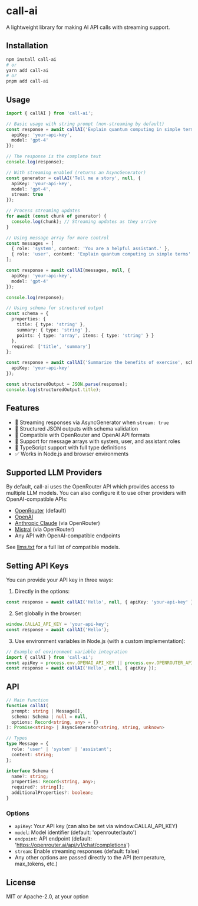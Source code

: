 # call-ai

A lightweight library for making AI API calls with streaming support.

## Installation

```bash
npm install call-ai
# or
yarn add call-ai
# or
pnpm add call-ai
```

## Usage

```typescript
import { callAI } from 'call-ai';

// Basic usage with string prompt (non-streaming by default)
const response = await callAI('Explain quantum computing in simple terms', null, {
  apiKey: 'your-api-key',
  model: 'gpt-4'
});

// The response is the complete text
console.log(response);

// With streaming enabled (returns an AsyncGenerator)
const generator = callAI('Tell me a story', null, {
  apiKey: 'your-api-key',
  model: 'gpt-4',
  stream: true
});

// Process streaming updates
for await (const chunk of generator) {
  console.log(chunk); // Streaming updates as they arrive
}

// Using message array for more control
const messages = [
  { role: 'system', content: 'You are a helpful assistant.' },
  { role: 'user', content: 'Explain quantum computing in simple terms' }
];

const response = await callAI(messages, null, {
  apiKey: 'your-api-key',
  model: 'gpt-4'
});

console.log(response);

// Using schema for structured output
const schema = {
  properties: {
    title: { type: 'string' },
    summary: { type: 'string' },
    points: { type: 'array', items: { type: 'string' } }
  },
  required: ['title', 'summary']
};

const response = await callAI('Summarize the benefits of exercise', schema, {
  apiKey: 'your-api-key'
});

const structuredOutput = JSON.parse(response);
console.log(structuredOutput.title);
```

## Features

- 🔄 Streaming responses via AsyncGenerator when `stream: true`
- 🧩 Structured JSON outputs with schema validation
- 🔌 Compatible with OpenRouter and OpenAI API formats
- 📝 Support for message arrays with system, user, and assistant roles
- 🔧 TypeScript support with full type definitions
- ✅ Works in Node.js and browser environments

## Supported LLM Providers

By default, call-ai uses the OpenRouter API which provides access to multiple LLM models. You can also configure it to use other providers with OpenAI-compatible APIs:

- [OpenRouter](https://openrouter.ai/) (default)
- [OpenAI](https://openai.com/)
- [Anthropic Claude](https://www.anthropic.com/) (via OpenRouter)
- [Mistral](https://mistral.ai/) (via OpenRouter)
- Any API with OpenAI-compatible endpoints

See [llms.txt](./llms.txt) for a full list of compatible models.

## Setting API Keys

You can provide your API key in three ways:

1. Directly in the options:
```typescript
const response = await callAI('Hello', null, { apiKey: 'your-api-key' });
```

2. Set globally in the browser:
```typescript
window.CALLAI_API_KEY = 'your-api-key';
const response = await callAI('Hello');
```

3. Use environment variables in Node.js (with a custom implementation):
```typescript
// Example of environment variable integration
import { callAI } from 'call-ai';
const apiKey = process.env.OPENAI_API_KEY || process.env.OPENROUTER_API_KEY;
const response = await callAI('Hello', null, { apiKey });
```

## API

```typescript
// Main function
function callAI(
  prompt: string | Message[],
  schema: Schema | null = null,
  options: Record<string, any> = {}
): Promise<string> | AsyncGenerator<string, string, unknown>

// Types
type Message = {
  role: 'user' | 'system' | 'assistant';
  content: string;
};

interface Schema {
  name?: string;
  properties: Record<string, any>;
  required?: string[];
  additionalProperties?: boolean;
}
```

### Options

* `apiKey`: Your API key (can also be set via window.CALLAI_API_KEY)
* `model`: Model identifier (default: 'openrouter/auto')
* `endpoint`: API endpoint (default: 'https://openrouter.ai/api/v1/chat/completions')
* `stream`: Enable streaming responses (default: false)
* Any other options are passed directly to the API (temperature, max_tokens, etc.)

## License

MIT or Apache-2.0, at your option